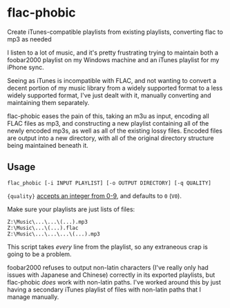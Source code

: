 # flac-phobic

Create iTunes-compatible playlists from existing playlists, converting flac to mp3 as needed

I listen to a lot of music, and it's pretty frustrating trying to maintain both a foobar2000 playlist on my Windows machine and an iTunes playlist for my iPhone sync.

Seeing as iTunes is incompatible with FLAC, and not wanting to convert a decent portion of my music library from a widely supported format to a less widely supported format, I've just dealt with it, manually converting and maintaining them separately.

flac-phobic eases the pain of this, taking an m3u as input, encoding all FLAC files as mp3, and constructing a new playlist containing all of the newly encoded mp3s, as well as all of the existing lossy files.  Encoded files are output into a new directory, with all of the original directory structure being maintained beneath it.

## Usage
`flac_phobic [-i INPUT PLAYLIST] [-o OUTPUT DIRECTORY] [-q QUALITY]`

`{quality}` [accepts an integer from 0-9](https://trac.ffmpeg.org/wiki/Encode/MP3), and defaults to `0` (`V0`).

Make sure your playlists are just lists of files:

    Z:\Music\...\...\(...).mp3
    Z:\Music\...\(...).flac
    Z:\Music\...\...\...\(...).mp3

This script takes *every* line from the playlist, so any extraneous crap is going to be a problem.

foobar2000 refuses to output non-latin characters (I've really only had issues with Japanese and Chinese) correctly in its exported playlists, but flac-phobic *does* work with non-latin paths.  I've worked around this by just having a secondary iTunes playlist of files with non-latin paths that I manage manually.
